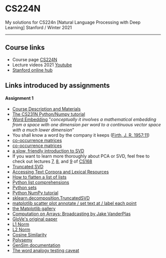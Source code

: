 # CS224N
My solutions for CS224n [Natural Language Processing with Deep Learning] Stanford / Winter 2021

---

## Course links

- Course page [CS224N](http://cs224n.stanford.edu/)
- Lecture videos 2021 [Youtube](https://www.youtube.com/playlist?list=PLoROMvodv4rOSH4v6133s9LFPRHjEmbmJ)
- [Stanford online hub](http://onlinehub.stanford.edu/cs224)

## Links introduced by assignments

#### Assignment 1

* [Course Description and Materials](http://web.stanford.edu/class/cs224n/index.html#schedule)
* [The CS231N Python/Numpy tutorial](https://cs231n.github.io/python-numpy-tutorial/)
* [Word Embedding](https://en.wikipedia.org/wiki/Word_embedding) "*conceptually it involves a mathematical embedding from a space with one dimension per word to a continuous vector space with a much lower dimension*"
* You shall know a word by the company it keeps ([Firth, J. R. 1957:11](https://en.wikipedia.org/wiki/John_Rupert_Firth))
* [co-occurrence matrices](http://web.stanford.edu/class/cs124/lec/vectorsemantics.video.pdf)
* [co-occurrence matrices](https://medium.com/data-science-group-iitr/word-embedding-2d05d270b285)
* [a slow, friendly introduction to SVD](https://davetang.org/file/Singular_Value_Decomposition_Tutorial.pdf)
* If you want to learn more thoroughly about PCA or SVD, feel free to check out lectures  [7](https://web.stanford.edu/class/cs168/l/l7.pdf), [8](http://theory.stanford.edu/~tim/s15/l/l8.pdf), and [9](https://web.stanford.edu/class/cs168/l/l9.pdf) of [CS168](https://web.stanford.edu/class/cs168)
* [Truncated SVD](https://en.wikipedia.org/wiki/Singular_value_decomposition#Truncated_SVD)
* [Accessing Text Corpora and Lexical Resources](https://www.nltk.org/book/ch02.html)
* [How to flatten a list of lists](https://coderwall.com/p/rcmaea/flatten-a-list-of-lists-in-one-line-in-python)
* [Python list comprehensions](https://python-3-patterns-idioms-test.readthedocs.io/en/latest/Comprehensions.html)
* [Python sets](https://www.w3schools.com/python/python_sets.asp)
* [Python NumPy tutorial](http://cs231n.github.io/python-numpy-tutorial/)
* [sklearn.decomposition.TruncatedSVD](https://scikit-learn.org/stable/modules/generated/sklearn.decomposition.TruncatedSVD.html)
* [matplotlib scatter plot annotate / set text at / label each point](https://web.archive.org/web/20190924160434/https://www.pythonmembers.club/2018/05/08/matplotlib-scatter-plot-annotate-set-text-at-label-each-point/)
* [the Matplotlib gallery](https://matplotlib.org/gallery/index.html)
* [Computation on Arrays: Broadcasting by Jake VanderPlas](https://jakevdp.github.io/PythonDataScienceHandbook/02.05-computation-on-arrays-broadcasting.html)
* [GloVe's original paper](https://nlp.stanford.edu/pubs/glove.pdf)
* [L1 Norm](http://mathworld.wolfram.com/L1-Norm.html) 
* [L2 Norm](http://mathworld.wolfram.com/L2-Norm.html)
* [Cosine Similarity](https://en.wikipedia.org/wiki/Cosine_similarity)
* [Polysemy](https://en.wikipedia.org/wiki/Polysemy)
* [GenSim documentation](https://radimrehurek.com/gensim/models/keyedvectors.html#gensim.models.keyedvectors.FastTextKeyedVectors.most_similar)
* [The word analogy testing caveat](https://www.aclweb.org/anthology/N18-2039.pdf)

